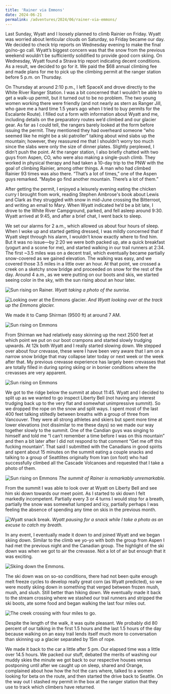```yaml
---
title: 'Rainer via Emmons'
date: 2024-06-21
permalink: /adventures/2024/06/rainer-via-emmons/
---
```



Last Sunday, Wyatt and I loosely planned to climb Rainier on Friday. Wyatt was worried about lenticular clouds on Saturday, so Friday became our day. We decided to check trip reports on Wednesday evening to make the final go/no-go call. Wyatt’s biggest concern was that the snow from the previous weekend wouldn’t be sufficiently solidified to provide good corn skiing. On Wednesday, Wyatt found a Strava trip report indicating decent conditions. As a result, we decided to go for it. We paid the $68 annual climbing fee and made plans for me to pick up the climbing permit at the ranger station before 5 p.m. on Thursday.

On Thursday at around 2:10 p.m., I left SpaceX and drove directly to the White River Ranger Station. I was a bit concerned that I wouldn’t be able to get a walk-up permit, but it turned out to be no problem. The two young women working there were friendly (and not nearly as stern as Ranger Jill, who gave me a hard time 1.5 years ago when I tried to buy permits for the Escalante Route). I filled out a form with information about Wyatt and me, including details on the preparatory routes we’d climbed and our glacier gear. As far as I could tell, the rangers barely looked at the form before issuing the permit. They mentioned they had overheard someone “who seemed like he might be a ski patroller” talking about wind slabs up the mountain; however, they reassured me that I shouldn’t worry too much since the slabs were only the size of dinner plates. Slightly perplexed, I didn’t push the point. At the ranger station, I also briefly chatted with two guys from Aspen, CO, who were also making a single-push climb. They worked in physical therapy and had taken a 10-day trip to the PNW with the goal of climbing Rainier, among other things. A man who had climbed Rainier 93 times was also there. “That’s a lot of times,” one of the Aspen guys remarked. “Maybe go find another mountain. There’s a lot of them.”

After getting the permit, I enjoyed a leisurely evening eating the chicken curry I brought from work, reading Stephen Ambrose's book about Lewis and Clark as they struggled with snow in mid-June crossing the Bitterroot, and writing an email to Mary. When Wyatt indicated he’d be a bit late, I drove to the White River Campground, parked, and fell asleep around 9:30. Wyatt arrived at 9:45, and after a brief chat, I went back to sleep.

We set our alarms for 2 a.m., which allowed us about four hours of sleep. When I woke up and started getting dressed, I was mildly concerned that if Wyatt slept through his alarm, I wouldn’t know exactly where to find him. But it was no issue—by 2:20 we were both packed up, ate a quick breakfast (yogurt and a scone for me), and started walking in our trail runners at 2:34. The first ~3.5 miles was on a decent trail, which eventually became partially snow-covered as we gained elevation. The walking was easy, and we covered those 3.5 miles in a little over an hour. At that point, we crossed a creek on a sketchy snow bridge and proceeded on snow for the rest of the day. Around 4 a.m., as we were putting on our boots and skis, we started seeing color in the sky, with the sun rising about an hour later.

![Sun rising on Rainer.](/images/2024-06-rainer/2024-6-rainer4489.JPG)
*Wyatt taking a photo of the sunrise.*

![Looking over at the Emmons glacier.](/images/2024-06-rainer/2024-6-rainer4494.JPG)
*And Wyatt looking over at the track up the Emmons glacier.*

We made it to Camp Shirman (9500 ft) at around 7 AM. 

![Sun rising on Emmons](/images/2024-06-rainer/2024-6-rainer4501.JPG)

From Shirman we had relatively easy skinning up the next 2500 feet at which point we put on our boot crampons and started slowly trudging upwards. At 12k both Wyatt and I really started slowing down. We stepped over about four crevasse, these were I have been very aware that I am on a narrow snow bridge that may collapse later today or next week or the week after that. My previous crevasse experience has largely been crevasses that are totally filled in during spring skiing or in bonier conditions where the crevasses are very apparent. 


![Sun rising on Emmons](/images/2024-06-rainer/2024-6-rainer4502.JPG)

We got to the ridge below the summit at about 11:45. Wyatt and I decided to split up as we wanted to go inspect Liberty Bell (not having any interest trudging back up to the very flat and somewhat unimpressive summit). So we dropped the rope on the snow and split ways. I spent most of the last 400 feet talking stiltedly between breaths with a group of three from Vancouver. They were all strong athletes and skiers but spent more time at lower elevations (not dissimilar to me these days) so we made our way together slowly to the summit. One of the Candian guys was singing to himself and told me “I can’t remember a time before I was on this mountain” and then a bit later after I did not respond to that comment “Get me off this fucking mountain”. That said I submitted with the Canadians in good spirits and spent about 15 minutes on the summit eating a couple snacks and talking to a group of Seattlites originally from Iran (on foot) who had successfully climbed all the Cascade Volcanoes and requested that I take a photo of them. 

![Sun rising on Emmons](/images/2024-06-rainer/Rainer-summit.jpg)
*The summit of Rainer is remarkably unremarkable.* 

From the summit I was able to look over at Wyatt on Liberty Bell and see him ski down towards our meet point. As I started to ski down I felt markedly incompetent. Partially every 3 or 4 turns I would stop for a breath, partially the snow was somewhat lumped and icy, partially perhaps I was feeling the absence of spending any time on skis in the previous month. 

![Wyatt snack break.](/images/2024-06-rainer/2024-6-rainer4510.JPG)
*Wyatt pausing for a snack while I take a photo as an excuse to catch my breath.*

In any event, I eventually made it down to and joined Wyatt and we began skiing down. Similar to the climb we yo-yo with both the group from Aspen I had met the previous night and the Canadian group. The highlight of the ski down was when we got to air the crevasse. Not a lot of air but enough that it was exciting. 

![Skiing down the Emmons.](/images/2024-06-rainer/2024-6-rainer4513.JPG)

The ski down was on so-so conditions, there had not been quite enough melt freeze cycles to develop really great corn (as Wyatt predicted), so we were mostly skiing down in something that verged between frozen mush, mush, and slush. Still better than hiking down. We eventually made it back to the stream crossing where we stashed our trail runners and stripped the ski boots, ate some food and began walking the last four miles out.

![The creek crossing with four miles to go.](/images/2024-06-rainer/Rainer-creek.jpg)

Despite the length of the walk, it was quite pleasant. We probably did 80 percent of our talking in the first 1.5 hours and the last 1.5 hours of the day because walking on an easy trail lends itself much more to conversation than skinning up a glacier separated by 15m of rope. 

We made it back to the car a little after 5 pm. Our elapsed time was a little over 14.5 hours. We packed our stuff, debated the merits of washing our muddy skies the minute we got back to our respective houses versus postponing until after we caught up on sleep, shared and Orange, complained about how how the hot the cars where, talked to a women looking for beta on the route, and then started the drive back to Seattle. On the way out I stashed my permit in the box at the ranger station that they use to track which climbers have returned. 







